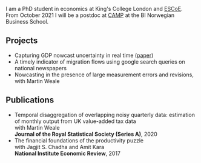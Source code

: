 I am a PhD student in economics at King's College London and [ESCoE](https://www.escoe.ac.uk/). From October 2021 I will be a postdoc at [CAMP](https://www.bi.edu/research/research-centres/centre-of-applied-macroeconomics-and-commodity-prices/) at the BI Norwegian Business School.

## Projects

- Capturing GDP nowcast uncertainty in real time ([paper](https://arxiv.org/abs/2012.02601))
- A timely indicator of migration flows using google search queries on national newspapers
- Nowcasting in the presence of large measurement errors and revisions, with Martin Weale

## Publications

- Temporal disaggregation of overlapping noisy quarterly data: estimation of monthly output from UK value-added tax data<br/>
with Martin Weale<br/>
**Journal of the Royal Statistical Society (Series A)**, 2020
- The financial foundations of the productivity puzzle<br/>
with Jagjit S. Chadha and Amit Kara<br/>
**National Institute Economic Review**, 2017
